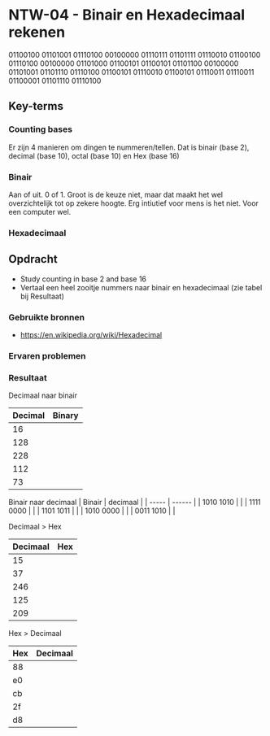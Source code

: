 # NTW-04 - Binair en Hexadecimaal rekenen
01100100 01101001 01110100 00100000 01110111 01101111 01110010 01100100 01110100 00100000 01101000 01100101 01100101 01101100 00100000 01101001 01101110 01110100 01100101 01110010 01100101 01110011 01110011 01100001 01101110 01110100

## Key-terms

### Counting bases 
Er zijn 4 manieren om dingen te nummeren/tellen. Dat is binair (base 2), decimal (base 10), octal (base 10) en Hex (base 16)

### Binair
Aan of uit. 0 of 1. Groot is de keuze niet, maar dat maakt het wel overzichtelijk tot op zekere hoogte. Erg intiutief voor mens is het niet. Voor een computer wel. 

### Hexadecimaal


## Opdracht
- Study counting in base 2 and base 16
- Vertaal een heel zooitje nummers naar binair en hexadecimaal (zie tabel bij Resultaat)



### Gebruikte bronnen
- https://en.wikipedia.org/wiki/Hexadecimal


### Ervaren problemen


### Resultaat

Decimaal naar binair

| Decimal | Binary  |
| --------| ------------- |
| 16 | |
| 128 | |
| 228 | |
| 112 | 
| 73 | |

Binair naar decimaal
| Binair | decimaal | 
| ----- | ------ |
| 1010 1010 |     |
| 1111 0000 |     |
| 1101 1011 |     |
| 1010 0000 |     |
| 0011 1010 |     |

Decimaal > Hex 

| Decimaal | Hex |
| ----- | ------- |
| 15 | |
| 37 | | 
| 246 | |
| 125 | |
| 209 | 

Hex > Decimaal

| Hex | Decimaal |
| -----| ------ |
| 88 | |
| e0 | | 
| cb | |
| 2f | | 
| d8 | |